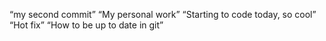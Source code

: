 “my second commit”
“My personal work”
“Starting to code today, so cool”
“Hot fix”
“How to be up to date in git”
